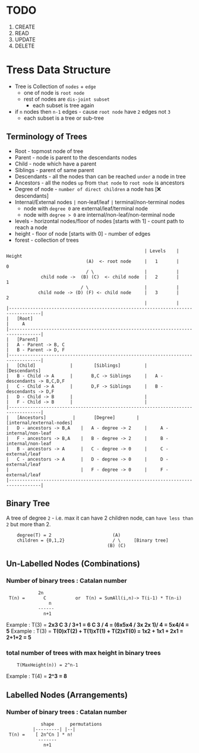 # TODO

1. CREATE
2. READ
3. UPDATE
4. DELETE


# Tress Data Structure
- Tree is Collection of `nodes` + `edge`
    - one of node is `root node`
    - rest of nodes are `dis-joint subset`
        - each subset is tree again
- if `n` nodes then `n-1` edges 
        - cause `root node` have `2` edges not `3` 
    - each subset is a tree or sub-tree   
    
## Terminology of Trees    
- Root - topmost node of tree
- Parent - node is parent to the descendants nodes
- Child - node which have a parent
- Siblings - parent of same parent
- Descendants - all the nodes than can be reached `under` a node in tree
- Ancestors - all the nodes `up` from `that node` to `root node` is ancestors
- Degree of node - `number of direct children` a node has [❌ descendants]
- Internal/External nodes `|` non-leaf/leaf `|` terminal/non-terminal nodes 
    - node with `degree 0` are external/leaf/terminal node
    - node with `degree > 0` are internal/non-leaf/non-terminal node
- levels - horizontal nodes/floor of nodes [starts with 1] - count path to reach a node
- height - floor of node [starts with 0] - number of edges
- forest - collection of trees


```
                                                    | Levels    |   Height
                              (A)  <- root node     |   1       |     0
                              / \                   |           |
             child node ->  (B) (C)  <- child node  |   2       |     1
                            / \                     |           |
            child node -> (D) (F) <- child node     |   3       |     2
                                                    |           |
|----------------------------------------------------------------------------------|
|   [Root]
|     A
|----------------------------------------------------------------------------------|
|   [Parent]
|   A - Parent -> B, C 
|   B - Parent -> D, F 
|----------------------------------------------------------------------------------|
|   [Child]             |        [Siblings]         |      [Descendants]
|   B - Child -> A      |       B,C -> Siblings     |   A - descendants -> B,C,D,F 
|   C - Child -> A      |       D,F -> Siblings     |   B - descendants -> D,F
|   D - Child -> B      |                           |   
|   F - Child -> B      |                           |
|----------------------------------------------------------------------------------|
|   [Ancestors]          |       [Degree]        |   [internal/external-nodes]
|   D - ancestors -> B,A    |   A - degree -> 2     |     A - internal/non-leaf
|   F - ancestors -> B,A    |   B - degree -> 2     |     B - internal/non-leaf
|   B - ancestors -> A      |   C - degree -> 0     |     C - external/leaf
|   C - ancestors -> A      |   D - degree -> 0     |     D - external/leaf
|                           |   F - degree -> 0     |     F - external/leaf
|----------------------------------------------------------------------------------|

```

## Binary Tree
A tree of degree `2` - i.e. max it can have 2 children node, can `have less than 2` but more than 2.
```
    degree(T) = 2                       (A)
    children = {0,1,2}                  / \     [Binary tree]
                                      (B) (C)
```

## Un-Labelled Nodes (Combinations)
### Number of binary trees : Catalan number
```
            2n              
 T(n) =       C           or  T(n) = SumAll(i,n)-> T(i-1) * T(n-i)
                n               
            ------
              n+1
```
Example : T(3) = __2x3 C 3 / 3+1 = 6 C 3 / 4 = (6x5x4 / 3x 2x 1)/ 4 = 5x4/4 = 5__
Example : T(3) = __T(0)xT(2) + T(1)xT(1) + T(2)xT(0) = 1x2 + 1x1 + 2x1 = 2+1+2 = 5__


### total number of trees with max height in binary trees
```
    T(MaxHeight(n)) = 2^n-1
``` 
Example : T(4) = __2^3 = 8__

## Labelled Nodes (Arrangements)
### Number of binary trees : Catalan number
```
             shape      permutations
          |---------| |--|              
 T(n) =    [ 2n^Cn ] * n!                 
            -------
              n+1
```


